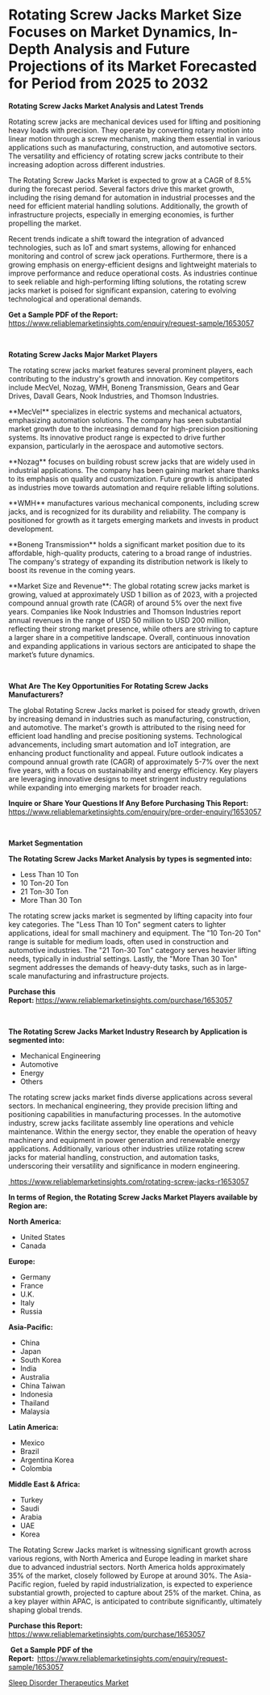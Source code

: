 <p><h1>Rotating Screw Jacks Market Size Focuses on Market Dynamics, In-Depth Analysis and Future Projections of its Market Forecasted for Period from 2025 to 2032</h1></p><p><strong>Rotating Screw Jacks Market Analysis and Latest Trends</strong></p>
<p><p>Rotating screw jacks are mechanical devices used for lifting and positioning heavy loads with precision. They operate by converting rotary motion into linear motion through a screw mechanism, making them essential in various applications such as manufacturing, construction, and automotive sectors. The versatility and efficiency of rotating screw jacks contribute to their increasing adoption across different industries.</p><p>The Rotating Screw Jacks Market is expected to grow at a CAGR of 8.5% during the forecast period. Several factors drive this market growth, including the rising demand for automation in industrial processes and the need for efficient material handling solutions. Additionally, the growth of infrastructure projects, especially in emerging economies, is further propelling the market.</p><p>Recent trends indicate a shift toward the integration of advanced technologies, such as IoT and smart systems, allowing for enhanced monitoring and control of screw jack operations. Furthermore, there is a growing emphasis on energy-efficient designs and lightweight materials to improve performance and reduce operational costs. As industries continue to seek reliable and high-performing lifting solutions, the rotating screw jacks market is poised for significant expansion, catering to evolving technological and operational demands.</p></p>
<p><strong>Get a Sample PDF of the Report:&nbsp;</strong> <a href="https://www.reliablemarketinsights.com/enquiry/request-sample/1653057?utm_campaign=3015&utm_medium=2&utm_source=Github&utm_content=ia&utm_term=08032025&utm_id=rotating-screw-jacks">https://www.reliablemarketinsights.com/enquiry/request-sample/1653057</a></p>
<p>&nbsp;</p>
<p><strong>Rotating Screw Jacks Major Market Players</strong></p>
<p><p>The rotating screw jacks market features several prominent players, each contributing to the industry's growth and innovation. Key competitors include MecVel, Nozag, WMH, Boneng Transmission, Gears and Gear Drives, Davall Gears, Nook Industries, and Thomson Industries.</p><p>**MecVel** specializes in electric systems and mechanical actuators, emphasizing automation solutions. The company has seen substantial market growth due to the increasing demand for high-precision positioning systems. Its innovative product range is expected to drive further expansion, particularly in the aerospace and automotive sectors.</p><p>**Nozag** focuses on building robust screw jacks that are widely used in industrial applications. The company has been gaining market share thanks to its emphasis on quality and customization. Future growth is anticipated as industries move towards automation and require reliable lifting solutions.</p><p>**WMH** manufactures various mechanical components, including screw jacks, and is recognized for its durability and reliability. The company is positioned for growth as it targets emerging markets and invests in product development. </p><p>**Boneng Transmission** holds a significant market position due to its affordable, high-quality products, catering to a broad range of industries. The company's strategy of expanding its distribution network is likely to boost its revenue in the coming years.</p><p>**Market Size and Revenue**: The global rotating screw jacks market is growing, valued at approximately USD 1 billion as of 2023, with a projected compound annual growth rate (CAGR) of around 5% over the next five years. Companies like Nook Industries and Thomson Industries report annual revenues in the range of USD 50 million to USD 200 million, reflecting their strong market presence, while others are striving to capture a larger share in a competitive landscape. Overall, continuous innovation and expanding applications in various sectors are anticipated to shape the market’s future dynamics.</p></p>
<p>&nbsp;</p>
<p><strong>What Are The Key Opportunities For Rotating Screw Jacks Manufacturers?</strong></p>
<p><p>The global Rotating Screw Jacks market is poised for steady growth, driven by increasing demand in industries such as manufacturing, construction, and automotive. The market's growth is attributed to the rising need for efficient load handling and precise positioning systems. Technological advancements, including smart automation and IoT integration, are enhancing product functionality and appeal. Future outlook indicates a compound annual growth rate (CAGR) of approximately 5-7% over the next five years, with a focus on sustainability and energy efficiency. Key players are leveraging innovative designs to meet stringent industry regulations while expanding into emerging markets for broader reach.</p></p>
<p><strong>Inquire or Share Your Questions If Any Before Purchasing This Report:</strong> <a href="https://www.reliablemarketinsights.com/enquiry/pre-order-enquiry/1653057?utm_campaign=3015&utm_medium=2&utm_source=Github&utm_content=ia&utm_term=08032025&utm_id=rotating-screw-jacks">https://www.reliablemarketinsights.com/enquiry/pre-order-enquiry/1653057</a></p>
<p>&nbsp;</p>
<p><strong>Market Segmentation</strong></p>
<p><strong>The Rotating Screw Jacks Market Analysis by types is segmented into:</strong></p>
<p><ul><li>Less Than 10 Ton</li><li>10 Ton-20 Ton</li><li>21 Ton-30 Ton</li><li>More Than 30 Ton</li></ul></p>
<p><p>The rotating screw jacks market is segmented by lifting capacity into four key categories. The "Less Than 10 Ton" segment caters to lighter applications, ideal for small machinery and equipment. The "10 Ton-20 Ton" range is suitable for medium loads, often used in construction and automotive industries. The "21 Ton-30 Ton" category serves heavier lifting needs, typically in industrial settings. Lastly, the "More Than 30 Ton" segment addresses the demands of heavy-duty tasks, such as in large-scale manufacturing and infrastructure projects.</p></p>
<p><strong>Purchase this Report:&nbsp;</strong><a href="https://www.reliablemarketinsights.com/purchase/1653057?utm_campaign=3015&utm_medium=2&utm_source=Github&utm_content=ia&utm_term=08032025&utm_id=rotating-screw-jacks">https://www.reliablemarketinsights.com/purchase/1653057</a></p>
<p>&nbsp;</p>
<p><strong>The Rotating Screw Jacks Market Industry Research by Application is segmented into:</strong></p>
<p><ul><li>Mechanical Engineering</li><li>Automotive</li><li>Energy</li><li>Others</li></ul></p>
<p><p>The rotating screw jacks market finds diverse applications across several sectors. In mechanical engineering, they provide precision lifting and positioning capabilities in manufacturing processes. In the automotive industry, screw jacks facilitate assembly line operations and vehicle maintenance. Within the energy sector, they enable the operation of heavy machinery and equipment in power generation and renewable energy applications. Additionally, various other industries utilize rotating screw jacks for material handling, construction, and automation tasks, underscoring their versatility and significance in modern engineering.</p></p>
<p><a href="https://www.reliablemarketinsights.com/rotating-screw-jacks-r1653057?utm_campaign=3015&utm_medium=2&utm_source=Github&utm_content=ia&utm_term=08032025&utm_id=rotating-screw-jacks">&nbsp;https://www.reliablemarketinsights.com/rotating-screw-jacks-r1653057</a></p>
<p><strong>In terms of Region, the Rotating Screw Jacks Market Players available by Region are:</strong></p>
<p>
    <p> <strong> North America: </strong>
        <ul>
            <li>United States</li>
            <li>Canada</li>
        </ul>
        </p> 
    <p> <strong> Europe: </strong>
        <ul>
            <li>Germany</li>
            <li>France</li>
            <li>U.K.</li>
            <li>Italy</li>
            <li>Russia</li>
        </ul>
        </p> 
    <p> <strong> Asia-Pacific: </strong>
        <ul>
            <li>China</li>
            <li>Japan</li>
            <li>South Korea</li>
            <li>India</li>
            <li>Australia</li>
            <li>China Taiwan</li>
            <li>Indonesia</li>
            <li>Thailand</li>
            <li>Malaysia</li>
        </ul>
        </p> 
    <p> <strong> Latin America: </strong>
        <ul>
            <li>Mexico</li>
            <li>Brazil</li>
            <li>Argentina Korea</li>
            <li>Colombia</li>
        </ul>
        </p> 
    <p> <strong> Middle East & Africa: </strong>
        <ul>
            <li>Turkey</li>
            <li>Saudi</li>
            <li>Arabia</li>
            <li>UAE</li>
            <li>Korea</li>
        </ul>
    </p>
    </p>
<p><p>The Rotating Screw Jacks market is witnessing significant growth across various regions, with North America and Europe leading in market share due to advanced industrial sectors. North America holds approximately 35% of the market, closely followed by Europe at around 30%. The Asia-Pacific region, fueled by rapid industrialization, is expected to experience substantial growth, projected to capture about 25% of the market. China, as a key player within APAC, is anticipated to contribute significantly, ultimately shaping global trends.</p></p>
<p><strong>Purchase this Report: </strong><a href="https://www.reliablemarketinsights.com/purchase/1653057?utm_campaign=3015&utm_medium=2&utm_source=Github&utm_content=ia&utm_term=08032025&utm_id=rotating-screw-jacks">https://www.reliablemarketinsights.com/purchase/1653057</a></p>
<p>&nbsp;<strong>Get a Sample PDF of the Report:&nbsp;&nbsp;</strong><a href="https://www.reliablemarketinsights.com/enquiry/request-sample/1653057?utm_campaign=3015&utm_medium=2&utm_source=Github&utm_content=ia&utm_term=08032025&utm_id=rotating-screw-jacks">https://www.reliablemarketinsights.com/enquiry/request-sample/1653057</a></p>
<p><strong></strong></p>
<p><p><a href="https://github.com/jenithschijf/Market-Research-Report-List-1/blob/main/sleep-disorder-therapeutics-market.md?utm_campaign=3015&utm_medium=2&utm_source=Github&utm_content=ia&utm_term=08032025&utm_id=rotating-screw-jacks">Sleep Disorder Therapeutics Market</a></p></p>